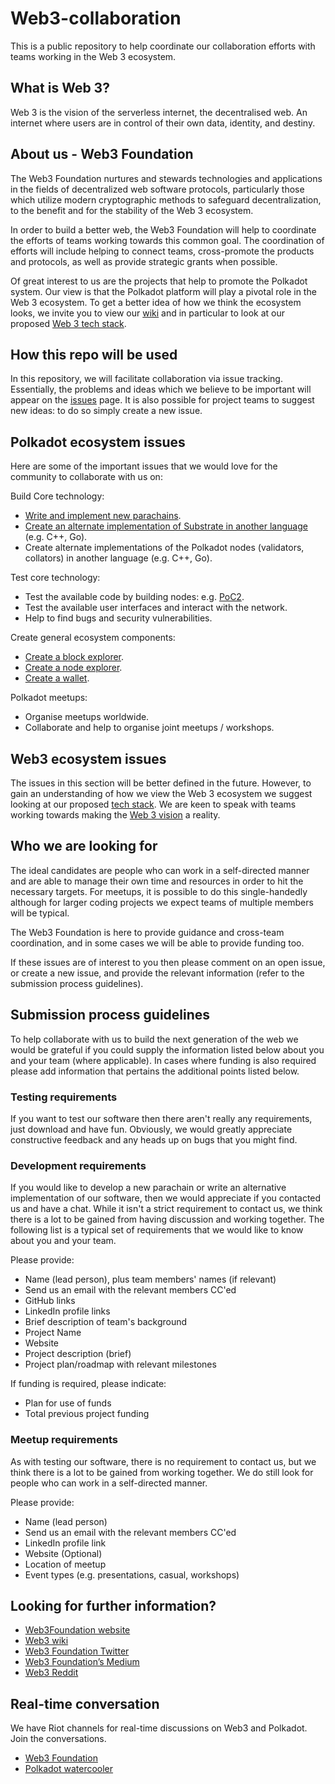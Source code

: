 # Web3-collaboration
This is a public repository to help coordinate our collaboration efforts with teams working in the Web 3 ecosystem.

## What is Web 3?
Web 3 is the vision of the serverless internet, the decentralised web. An internet where users are in control of their own data, identity, and destiny.

## About us - Web3 Foundation
The Web3 Foundation nurtures and stewards technologies and applications in the fields of decentralized web software protocols, particularly those which utilize modern cryptographic methods to safeguard decentralization, to the benefit and for the stability of the Web 3 ecosystem.

In order to build a better web, the Web3 Foundation will help to coordinate the efforts of teams working towards this common goal. The coordination of efforts will include helping to connect teams, cross-promote the products and protocols, as well as provide strategic grants when possible.

Of great interest to us are the projects that help to promote the Polkadot system. Our view is that the Polkadot platform will play a pivotal role in the Web 3 ecosystem. To get a better idea of how we think the ecosystem looks, we invite you to view our [wiki](https://github.com/w3f/Web3-wiki/wiki) and in particular to look at our proposed [Web 3 tech stack](https://github.com/w3f/Web3-wiki/wiki/Tech-Stack).


## How this repo will be used
In this repository, we will facilitate collaboration via issue tracking. Essentially, the problems and ideas which we believe to be important will appear on the [issues](https://github.com/w3f/Web3-collaboration/issues) page. It is also possible for project teams to suggest new ideas: to do so simply create a new issue.


## Polkadot ecosystem issues
Here are some of the important issues that we would love for the community to collaborate with us on:

Build Core technology:
* [Write and implement new parachains](https://github.com/w3f/Web3-collaboration/issues/11).
* [Create an alternate implementation of Substrate in another language](https://github.com/w3f/Web3-collaboration/issues/12) (e.g. C++, Go).
* Create alternate implementations of the Polkadot nodes (validators, collators) in another language (e.g. C++, Go).

Test core technology:
* Test the available code by building nodes: e.g. [PoC2](https://github.com/w3f/Web3-collaboration/issues/13).
* Test the available user interfaces and interact with the network.
* Help to find bugs and security vulnerabilities.

Create general ecosystem components:
* [Create a block explorer](https://github.com/w3f/Web3-collaboration/issues/8).
* [Create a node explorer](https://github.com/w3f/Web3-collaboration/issues/9).
* [Create a wallet](https://github.com/w3f/Web3-collaboration/issues/10).

Polkadot meetups:
* Organise meetups worldwide.
* Collaborate and help to organise joint meetups / workshops.


## Web3 ecosystem issues
The issues in this section will be better defined in the future. However, to gain an understanding of how we view the Web 3 ecosystem we suggest looking at our proposed [tech stack](https://github.com/w3f/Web3-wiki/wiki/Tech-Stack). We are keen to speak with teams working towards making the [Web 3 vision](https://github.com/w3f/Web3-wiki/wiki/Web3-Mission-and-Background) a reality.

## Who we are looking for
The ideal candidates are people who can work in a self-directed manner and are able to manage their own time and resources in order to hit the necessary targets. For meetups, it is possible to do this single-handedly although for larger coding projects we expect teams of multiple members will be typical.

The Web3 Foundation is here to provide guidance and cross-team coordination, and in some cases we will be able to provide funding too.

If these issues are of interest to you then please comment on an open issue, or create a new issue, and provide the relevant information (refer to the submission process guidelines).

## Submission process guidelines
To help collaborate with us to build the next generation of the web we would be grateful if you could supply the information listed below about you and your team (where applicable). In cases where funding is also required please add information that pertains the additional points listed below.

### Testing requirements
If you want to test our software then there aren't really any requirements, just download and have fun. Obviously, we would greatly appreciate constructive feedback and any heads up on bugs that you might find.

### Development requirements
If you would like to develop a new parachain or write an alternative implementation of our software, then we would appreciate if you contacted us and have a chat. While it isn't a strict requirement to contact us, we think there is a lot to be gained from having discussion and working together. The following list is a typical set of requirements that we would like to know about you and your team.

Please provide:
* Name (lead person), plus team members' names (if relevant)
* Send us an email with the relevant members CC'ed
* GitHub links
* LinkedIn profile links
* Brief description of team's background
* Project Name
* Website
* Project description (brief)
* Project plan/roadmap with relevant milestones

If funding is required, please indicate:
* Plan for use of funds
* Total previous project funding


### Meetup requirements
As with testing our software, there is no requirement to contact us, but we think there is a lot to be gained from working together. We do still look for people who can work in a self-directed manner.

Please provide:
* Name (lead person)
* Send us an email with the relevant members CC'ed
* LinkedIn profile link
* Website (Optional)
* Location of meetup
* Event types (e.g. presentations, casual, workshops)


## Looking for further information?

* [Web3Foundation website](https://web3.foundation/)
* [Web3 wiki](https://github.com/w3f/Web3-wiki/wiki)
* [Web3 Foundation Twitter](https://twitter.com/web3foundation)
* [Web3 Foundation’s Medium](https://medium.com/web3foundation)
* [Web3 Reddit](https://www.reddit.com/r/web3/)

## Real-time conversation
We have Riot channels for real-time discussions on Web3 and Polkadot. Join the conversations.
* [Web3 Foundation](https://riot.im/app/#/room/#web3foundation:matrix.org)
* [Polkadot watercooler](https://www.reddit.com/r/polkadot_io/)

